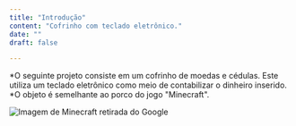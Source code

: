 ```yaml
---
title: "Introdução"
content: "Cofrinho com teclado eletrônico."
date: ""
draft: false

---
```


*O seguinte projeto consiste em um cofrinho de moedas e cédulas. Este utiliza um teclado eletrônico como meio de contabilizar o dinheiro inserido.
*O objeto é semelhante ao porco do jogo "Minecraft".

![Imagem de Minecraft retirada do Google](https://i.pinimg.com/originals/66/a4/12/66a412966bc97eaceb8d9839704274bc.png)